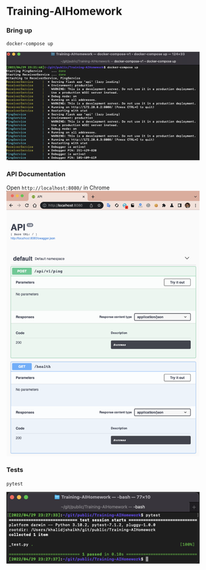 # Training-AIHomework

### Bring up
```
docker-compose up
```
![](images/docker-compose-up.png)

### API Documentation
Open `http://localhost:8080/` in Chrome
![](images/api-documentation.png)

### Tests
`pytest`

![](images/pytest.png)